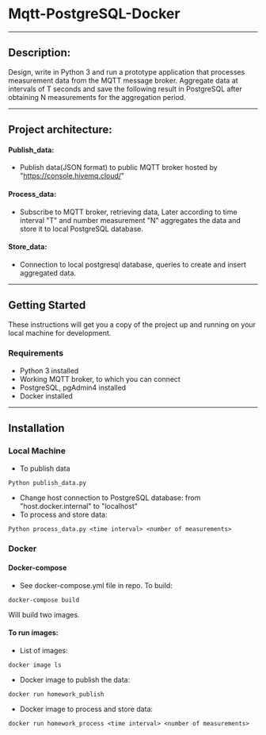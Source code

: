 # Mqtt-PostgreSQL-Docker
___
## Description: 
Design, write in Python 3 and run a prototype application that processes measurement data
from the MQTT message broker. Aggregate data at intervals of T seconds and save the following result in
PostgreSQL after obtaining N measurements for the aggregation period.

___
## Project architecture:

#### Publish_data:
* Publish data(JSON format) to public MQTT broker hosted by "https://console.hivemq.cloud/" 

#### Process_data:
* Subscribe to MQTT broker, retrieving data, Later according to time interval "T" and number measurement "N" aggregates the data and store it to local PostgreSQL database.

#### Store_data:
* Connection to local postgresql database, queries to create and insert aggregated data.

___
## Getting Started

These instructions will get you a copy of the project up and running on your local machine for development. 

### Requirements
- Python 3 installed
- Working MQTT broker, to which you can connect
- PostgreSQL, pgAdmin4 installed
- Docker installed 
___
## Installation

### Local Machine

- To publish data
```commandline
Python publish_data.py
```
- Change host connection to PostgreSQL database: from "host.docker.internal" to "localhost"
- To process and store data:
```commandline
Python process_data.py <time interval> <number of measurements>
```

### Docker
#### Docker-compose

- See docker-compose.yml file in repo. To build:

```commandline
docker-compose build 
```

Will build two images. 
#### To run images:
- List of images:
```commandline
docker image ls
```
- Docker image to publish the data:
```commandline
docker run homework_publish
```
- Docker image to process and store data:
```commandline
docker run homework_process <time interval> <number of measurements>
```
